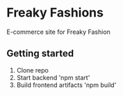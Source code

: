 # Freaky Fashions

E-commerce site for Freaky Fashion

## Getting started



1. Clone repo
2. Start backend 'npm start'
3. Build frontend artifacts 'npm build'

